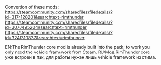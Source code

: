 Convertion of these mods:
https://steamcommunity.com/sharedfiles/filedetails/?id=3174128201&searchtext=rimthunder
https://steamcommunity.com/sharedfiles/filedetails/?id=3070495204&searchtext=rimthunder
https://steamcommunity.com/sharedfiles/filedetails/?id=3241310837&searchtext=rimthunder

EN:The RimThunder core mod is already built into the pack; to work you only need the vehicle framework from Steam.
RU:Мод RimThunder core уже встроен в пак, для работы нужен лишь vehicle framework из  стима.
